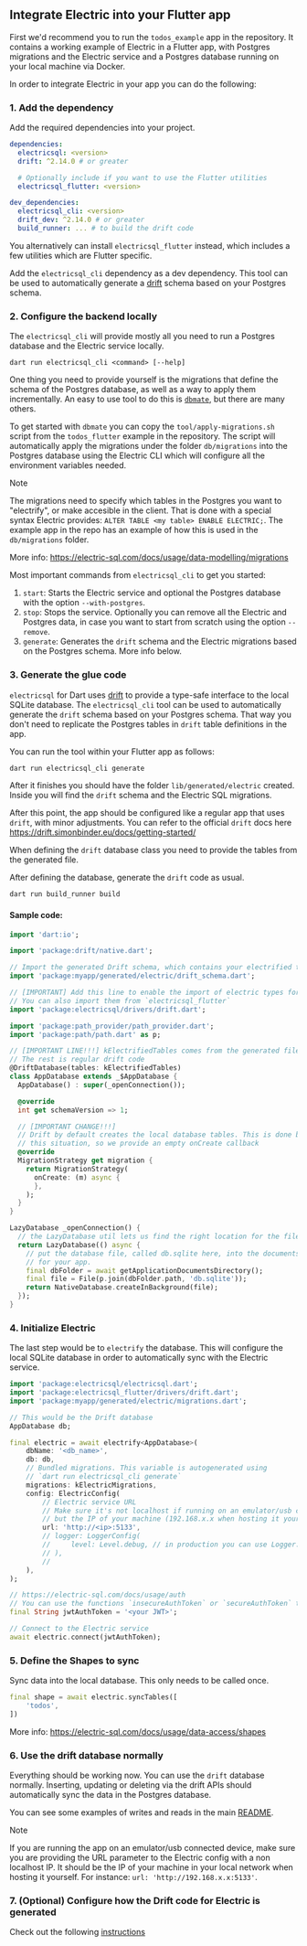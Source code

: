 ## Integrate Electric into your Flutter app

First we'd recommend you to run the `todos_example` app in the repository.
It contains a working example of Electric in a Flutter app, with Postgres migrations and the Electric service and a Postgres database running on your local machine via Docker.

In order to integrate Electric in your app you can do the following:

### 1. Add the dependency

Add the required dependencies into your project.

```yaml
dependencies:
  electricsql: <version>
  drift: ^2.14.0 # or greater

  # Optionally include if you want to use the Flutter utilities
  electricsql_flutter: <version>

dev_dependencies:
  electricsql_cli: <version>
  drift_dev: ^2.14.0 # or greater
  build_runner: ... # to build the drift code
```

You alternatively can install `electricsql_flutter` instead, which includes a few utilities which are Flutter specific.

Add the `electricsql_cli` dependency as a dev dependency. This tool can be used to automatically generate a [drift](https://pub.dev/packages/drift) schema based on your Postgres schema.


### 2. Configure the backend locally

The `electricsql_cli` will provide mostly all you need to run a Postgres database and the Electric service locally.

```shell
dart run electricsql_cli <command> [--help]
```

One thing you need to provide yourself is the migrations that define the schema of the Postgres database, as well as a way to apply them incrementally.
An easy to use tool to do this is [`dbmate`](https://github.com/amacneil/dbmate), but there are many others.

To get started with `dbmate` you can copy the `tool/apply-migrations.sh` script from the `todos_flutter` example in the repository.
The script will automatically apply the migrations under the folder `db/migrations` into the Postgres database using the Electric CLI which will configure all the environment variables needed.

> [!NOTE]  
> The migrations need to specify which tables in the Postgres you want to "electrify", or make accesible in the client. That is done with a special syntax Electric provides: `ALTER TABLE <my table> ENABLE ELECTRIC;`. The example app in the repo has an example of how this is used in the `db/migrations` folder.
>
> More info: https://electric-sql.com/docs/usage/data-modelling/migrations

Most important commands from `electricsql_cli` to get you started:
1. `start`: Starts the Electric service and optional the Postgres database with the option `--with-postgres`.
2. `stop`: Stops the service. Optionally you can remove all the Electric and Postgres data, in case you want to start from scratch using the option `--remove`.
3. `generate`: Generates the `drift` schema and the Electric migrations based on the Postgres schema. More info below.

### 3. Generate the glue code

`electricsql` for Dart uses [drift](https://pub.dev/packages/drift) to provide a type-safe interface to the local SQLite database.
The `electricsql_cli` tool can be used to automatically generate the `drift` schema based on your Postgres schema. That way you don't need to replicate the Postgres tables in `drift` table definitions in the app.

You can run the tool within your Flutter app as follows:

```sh
dart run electricsql_cli generate
```

After it finishes you should have the folder `lib/generated/electric` created. Inside you will find the `drift` schema and the Electric SQL migrations.

After this point, the app should be configured like a regular app that uses `drift`, with minor adjustments.
You can refer to the official `drift` docs here https://drift.simonbinder.eu/docs/getting-started/

When defining the `drift` database class you need to provide the tables from the generated file.

After defining the database, generate the `drift` code as usual.

```sh
dart run build_runner build
```

#### Sample code:

```dart
import 'dart:io';

import 'package:drift/native.dart';

// Import the generated Drift schema, which contains your electrified tables
import 'package:myapp/generated/electric/drift_schema.dart';

// [IMPORTANT] Add this line to enable the import of electric types for Drift
// You can also import them from `electricsql_flutter`
import 'package:electricsql/drivers/drift.dart'; 

import 'package:path_provider/path_provider.dart';
import 'package:path/path.dart' as p;

// [IMPORTANT LINE!!!] kElectrifiedTables comes from the generated file
// The rest is regular drift code
@DriftDatabase(tables: kElectrifiedTables)
class AppDatabase extends _$AppDatabase {
  AppDatabase() : super(_openConnection());

  @override
  int get schemaVersion => 1;

  // [IMPORTANT CHANGE!!!]
  // Drift by default creates the local database tables. This is done by electric in
  // this situation, so we provide an empty onCreate callback
  @override
  MigrationStrategy get migration {
    return MigrationStrategy(
      onCreate: (m) async {
      },
    );
  }
}

LazyDatabase _openConnection() {
  // the LazyDatabase util lets us find the right location for the file async.
  return LazyDatabase(() async {
    // put the database file, called db.sqlite here, into the documents folder
    // for your app.
    final dbFolder = await getApplicationDocumentsDirectory();
    final file = File(p.join(dbFolder.path, 'db.sqlite'));
    return NativeDatabase.createInBackground(file);
  });
}
```

### 4. Initialize Electric

The last step would be to `electrify` the database. This will configure the local SQLite database in order to automatically sync with the Electric service.

```dart
import 'package:electricsql/electricsql.dart';
import 'package:electricsql_flutter/drivers/drift.dart';
import 'package:myapp/generated/electric/migrations.dart';

// This would be the Drift database
AppDatabase db;

final electric = await electrify<AppDatabase>(
    dbName: '<db_name>',
    db: db,
    // Bundled migrations. This variable is autogenerated using 
    // `dart run electricsql_cli generate`
    migrations: kElectricMigrations,
    config: ElectricConfig(
        // Electric service URL
        // Make sure it's not localhost if running on an emulator/usb connected device,
        // but the IP of your machine (192.168.x.x when hosting it yourself)
        url: 'http://<ip>:5133',
        // logger: LoggerConfig(
        //     level: Level.debug, // in production you can use Logger.off
        // ),
        //
    ),
);

// https://electric-sql.com/docs/usage/auth
// You can use the functions `insecureAuthToken` or `secureAuthToken` to generate one
final String jwtAuthToken = '<your JWT>';

// Connect to the Electric service
await electric.connect(jwtAuthToken);
```

### 5. Define the Shapes to sync

Sync data into the local database. This only needs to be called once.

```dart
final shape = await electric.syncTables([
    'todos',
])
```

More info: https://electric-sql.com/docs/usage/data-access/shapes


### 6. Use the drift database normally

Everything should be working now. You can use the `drift` database normally.
Inserting, updating or deleting via the drift APIs should automatically sync the data in the Postgres database.

You can see some examples of writes and reads in the main [README](https://github.com/SkillDevs/electric_dart/blob/master/README.md).

> [!NOTE]  
> If you are running the app on an emulator/usb connected device, make sure you are providing the URL parameter to the Electric config with a non localhost IP. It should be the IP of your machine in your local network when hosting it yourself. For instance: `url: 'http://192.168.x.x:5133'`.


### 7. (Optional) Configure how the Drift code for Electric is generated

Check out the following [instructions](https://github.com/SkillDevs/electric_dart/blob/master/docs/customize_drift_schema_generation.md)
